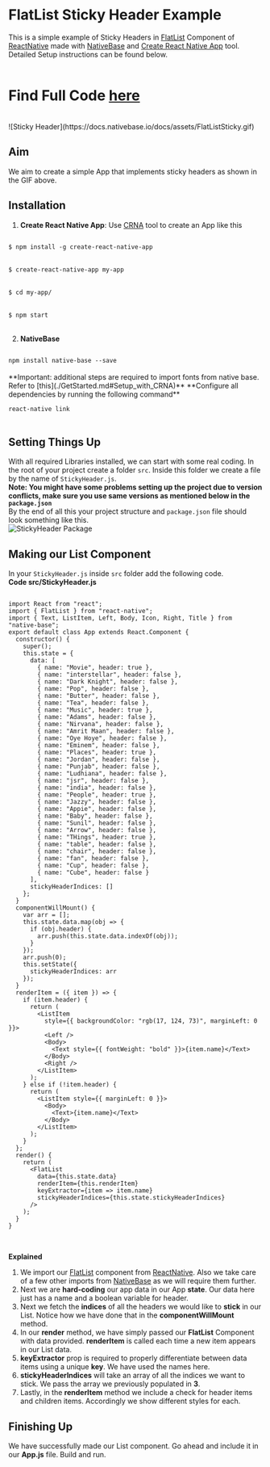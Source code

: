 # FlatList Sticky Header Example
This is a simple example of Sticky Headers in [FlatList](https://facebook.github.io/react-native/docs/flatlist.html) Component of [ReactNative](https://facebook.github.io/react-native/) made with [NativeBase](https://nativebase.io/) and [Create React Native App](https://github.com/react-community/create-react-native-app) tool. Detailed Setup instructions can be found below. <br />
<br />

# Find Full Code [here](https://github.com/GeekyAnts/native-base-example-flatlist-stickyHeaders)
<br />
![Sticky Header](https://docs.nativebase.io/docs/assets/FlatListSticky.gif) <br />

## Aim
We aim to create a simple App that implements sticky headers as shown in the GIF above. <br />

## Installation

1. **Create React Native App**: Use [CRNA](https://github.com/react-community/create-react-native-app) tool to create an App like this <br />
<code>
$ npm install -g create-react-native-app
</code> <br />
<code>
$ create-react-native-app my-app
</code> <br />
<code>
$ cd my-app/
</code> <br />
<code>
$ npm start
</code> <br />

2. **NativeBase** <br />
<code>
npm install native-base --save
</code> <br />
**Important: additional steps are required to import fonts from native base. Refer to [this](./GetStarted.md#Setup_with_CRNA)**
**Configure all dependencies by running the following command** <br />
<code>
react-native link
</code> <br />

## Setting Things Up

With all required Libraries installed, we can start with some real coding. In the root of your project create a folder <code>src</code>. Inside this folder we create a file by the name of <code>StickyHeader.js</code>. <br />
**Note: You might have some problems setting up the project due to version conflicts, make sure you use same versions as mentioned below in the <code>package.json</code>** <br />
By the end of all this your project structure and <code>package.json</code> file should look something like this. <br />
![StickyHeader Package](https://docs.nativebase.io/docs/assets/FlatListStickyPackage.png) <br />

## Making our List Component
In your <code>StickyHeader.js</code> inside <code>src</code> folder add the following code. <br />
**Code src/StickyHeader.js**
<pre class="line-numbers"><code class="language-jsx">
import React from "react";
import { FlatList } from "react-native";
import { Text, ListItem, Left, Body, Icon, Right, Title } from "native-base";
export default class App extends React.Component {
  constructor() {
    super();
    this.state = {
      data: [
        { name: "Movie", header: true },
        { name: "interstellar", header: false },
        { name: "Dark Knight", header: false },
        { name: "Pop", header: false },
        { name: "Butter", header: false },
        { name: "Tea", header: false },
        { name: "Music", header: true },
        { name: "Adams", header: false },
        { name: "Nirvana", header: false },
        { name: "Amrit Maan", header: false },
        { name: "Oye Hoye", header: false },
        { name: "Eminem", header: false },
        { name: "Places", header: true },
        { name: "Jordan", header: false },
        { name: "Punjab", header: false },
        { name: "Ludhiana", header: false },
        { name: "jsr", header: false },
        { name: "india", header: false },
        { name: "People", header: true },
        { name: "Jazzy", header: false },
        { name: "Appie", header: false },
        { name: "Baby", header: false },
        { name: "Sunil", header: false },
        { name: "Arrow", header: false },
        { name: "THings", header: true },
        { name: "table", header: false },
        { name: "chair", header: false },
        { name: "fan", header: false },
        { name: "Cup", header: false },
        { name: "Cube", header: false }
      ],
      stickyHeaderIndices: []
    };
  }
  componentWillMount() {
    var arr = [];
    this.state.data.map(obj => {
      if (obj.header) {
        arr.push(this.state.data.indexOf(obj));
      }
    });
    arr.push(0);
    this.setState({
      stickyHeaderIndices: arr
    });
  }
  renderItem = ({ item }) => {
    if (item.header) {
      return (
        &lt;ListItem
          style=&lcub;&lcub; backgroundColor: "rgb(17, 124, 73)", marginLeft: 0 }}>
          &lt;Left />
          &lt;Body>
            &lt;Text style=&lcub;&lcub; fontWeight: "bold" }}>{item.name}&lt;/Text>
          &lt;/Body>
          &lt;Right />
        &lt;/ListItem>
      );
    } else if (!item.header) {
      return (
        &lt;ListItem style=&lcub;&lcub; marginLeft: 0 }}>
          &lt;Body>
            &lt;Text>{item.name}&lt;/Text>
          &lt;/Body>
        &lt;/ListItem>
      );
    }
  };
  render() {
    return (
      &lt;FlatList
        data={this.state.data}
        renderItem={this.renderItem}
        keyExtractor={item => item.name}
        stickyHeaderIndices={this.state.stickyHeaderIndices}
      />
    );
  }
}
</code></pre><br />

**Explained** <br />
1. We import our [FlatList](https://facebook.github.io/react-native/docs/flatlist.html) component from [ReactNative](https://facebook.github.io/react-native/). Also we take care of a few other imports from [NativeBase](https://nativebase.io/) as we will require them further.
2. Next we are **hard-coding** our app data in our App **state**. Our data here just has a name and a boolean variable for header.
3. Next we fetch the **indices** of all the headers we would like to **stick** in our List. Notice how we have done that in the **componentWillMount** method.
4. In our **render** method, we have simply passed our **FlatList** Component with data provided. **renderItem** is called each time a new item appears in our List data.
5. **keyExtractor** prop is required to properly differentiate between data items using a unique **key**. We have used the names here.
6. **stickyHeaderIndices** will take an array of all the indices we want to stick. We pass the array we previously populated in **3**.
7. Lastly, in the **renderItem** method we include a check for header items and children items. Accordingly we show different styles for each.

## Finishing Up
We have successfully made our List component. Go ahead and include it in our **App.js** file. Build and run.

